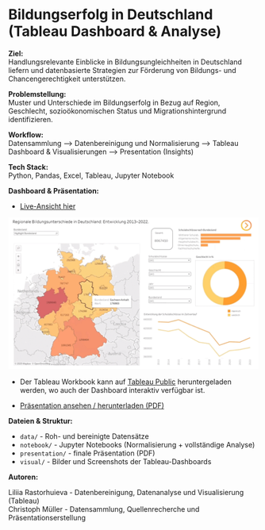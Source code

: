 # Bildungserfolg in Deutschland (Tableau Dashboard & Analyse)    
  
**Ziel:**  
Handlungsrelevante Einblicke in Bildungsungleichheiten in Deutschland liefern und datenbasierte Strategien zur Förderung von Bildungs- und Chancengerechtigkeit unterstützen.
  
**Problemstellung:**  
Muster und Unterschiede im Bildungserfolg in Bezug auf Region, Geschlecht, sozioökonomischen Status und Migrationshintergrund identifizieren.
  
**Workflow:**    
Datensammlung --> Datenbereinigung und Normalisierung --> Tableau Dashboard & Visualisierungen --> Presentation (Insights)
   
**Tech Stack:**  
Python, Pandas, Excel, Tableau, Jupyter Notebook
  
**Dashboard & Präsentation:**    
  
- [Live-Ansicht hier](https://public.tableau.com/views/BildungserfolginDeutschlandRegionalesozialeundmigrationsbedingteUngleichheiten_/RegionaleBildungsunterschiedeinDeutschlandEntwicklung20132022_?:language=en-US&:sid=&:redirect=auth&:display_count=n&:origin=viz_share_link)  
  
![Dashboard GIF](visual/animation.gif)   
  
- Der Tableau Workbook kann auf  [Tableau Public](https://public.tableau.com/views/BildungserfolginDeutschlandRegionalesozialeundmigrationsbedingteUngleichheiten_/RegionaleBildungsunterschiedeinDeutschlandEntwicklung20132022_?:language=en-US&:sid=&:redirect=auth&:display_count=n&:origin=viz_share_link)  heruntergeladen werden, wo auch der Dashboard interaktiv verfügbar ist.
    
- [Präsentation ansehen / herunterladen (PDF)](presentation/bildungserfolg_presentation.pdf)   
  
**Dateien & Struktur:**  
- `data/` - Roh- und bereinigte Datensätze  
- `notebook/` - Jupyter Notebooks (Normalisierung + vollständige Analyse)  
- `presentation/` - finale Präsentation (PDF)
- `visual/` - Bilder und Screenshots der Tableau-Dashboards 
  
**Autoren:**   
   
Liliia Rastorhuieva - Datenbereinigung, Datenanalyse und Visualisierung (Tableau)  
Christoph Müller - Datensammlung, Quellenrecherche und Präsentationserstellung


